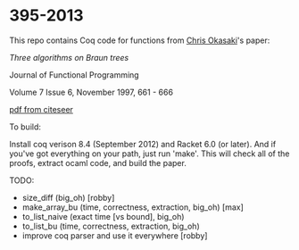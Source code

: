 395-2013
========

This repo contains Coq code for functions from
[Chris Okasaki](http://www.usma.edu/eecs/SitePages/Chris%20Okasaki.aspx)'s
paper:

_Three algorithms on Braun trees_

Journal of Functional Programming

Volume 7 Issue 6, November 1997, 661 - 666

[pdf from citeseer](http://citeseerx.ist.psu.edu/viewdoc/download?doi=10.1.1.52.6090&rep=rep1&type=pdf)

To build:

  Install coq verison 8.4 (September 2012) and Racket 6.0 (or later).
  And if you've got everything on your path, just run 'make'. This will
  check all of the proofs, extract ocaml code, and build the paper.

TODO:
- size_diff (big_oh)   [robby]
- make_array_bu (time, correctness, extraction, big_oh) [max]
- to_list_naive (exact time [vs bound], big_oh)
- to_list_bu (time, correctness, extraction, big_oh)
- improve coq parser and use it everywhere [robby]


